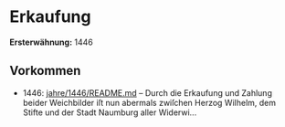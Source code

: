 # Erkaufung

**Ersterwähnung:** 1446

## Vorkommen
- 1446: [jahre/1446/README.md](../jahre/1446/README.md) – Durch die Erkaufung und Zahlung beider Weichbilder iſt
nun abermals zwiſchen Herzog Wilhelm, dem Stifte und
der Stadt Naumburg aller Widerwi...
